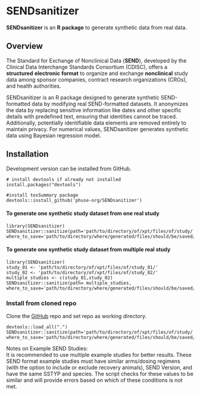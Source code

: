 # SENDsanitizer  

__SENDsanitizer__ is an __R__ __package__ to generate synthetic data from real data. 

## Overview
The Standard for Exchange of Nonclinical Data (__SEND__), developed by the Clinical
Data Interchange Standards Consortium (CDISC), offers a __structured__ __electronic__
__format__  to organize and exchange __nonclinical__ study data among sponsor companies,
contract research organizations (CROs), and health authorities.

SENDsanitizer is an R package designed to generate synthetic SEND-formatted data
by modifying real SEND-formatted  datasets. It anonymizes the data by replacing
sensitive information like dates and other specific details with predefined
text, ensuring that  identities cannot be traced. Additionally, potentially
identifiable data elements are removed entirely to maintain privacy.
For numerical values, SENDsanitizer generates synthetic
data using Bayesian regression model.   

## Installation  

Development version can be installed from GitHub.

```
# install devtools if already not installed 
install.packages("devtools")

#install toxSummary package
devtools::install_github('phuse-org/SENDsanitizer')
```

#### To generate one synthetic study dataset from one real study  

```
library(SENDsanitizer)
SENDsanitizer::sanitize(path='path/to/directory/of/xpt/files/of/study/',
where_to_save='path/to/directory/where/generated/files/should/be/saved/')

```
 
 
#### To generate one synthetic study dataset from multiple real study  

```
library(SENDsanitizer)
study_01 <- 'path/to/directory/of/xpt/files/of/study_01/'
study_02 <- 'path/to/directory/of/xpt/files/of/study_02/'
multiple_studies <- c(study_01,study_02)
SENDsanitizer::sanitize(path= multiple_studies,
where_to_save='path/to/directory/where/generated/files/should/be/saved/')

```

### Install from cloned repo  


Clone the [GitHub](https://github.com/phuse-org/SENDsanitizer) repo
and set repo as working directory.

```
devtools::load_all(".")
SENDsanitizer::sanitize(path='path/to/directory/of/xpt/files/of/study/',
where_to_save='path/to/directory/where/generated/files/should/be/saved/')
```


Notes on Example SEND Studies:  
It is recommended to use multiple example studies for better results.  These
SEND format example studies must have similar arms/dosing regimens (with the
option to include or exclude recovery animals), SEND Version, and have the same
SSTYP and species. The script checks for these values to be similar and will
provide errors based on which of these conditions is not met.

